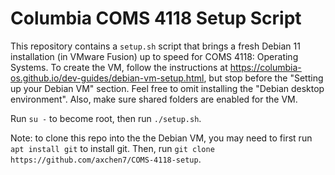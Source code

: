 # Columbia COMS 4118 Setup Script

This repository contains a `setup.sh` script that brings a fresh Debian 11 installation (in VMware Fusion) up to speed for COMS 4118: Operating Systems. To create the VM, follow the instructions at https://columbia-os.github.io/dev-guides/debian-vm-setup.html, but stop before the "Setting up your Debian VM" section. Feel free to omit installing the "Debian desktop environment". Also, make sure shared folders are enabled for the VM.

Run `su -` to become root, then run `./setup.sh`.

Note: to clone this repo into the the Debian VM, you may need to first run `apt install git` to install git. Then, run `git clone https://github.com/axchen7/COMS-4118-setup`.
